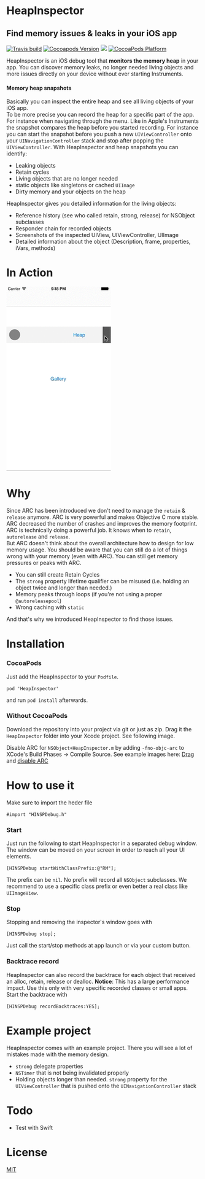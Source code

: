 # HeapInspector
## Find memory issues & leaks in your iOS app
[![Travis build](https://travis-ci.org/tapwork/HeapInspector-for-iOS.svg?branch=master?style=flat)](https://travis-ci.org/tapwork/HeapInspector-for-iOS)
[![Cocoapods Version](http://img.shields.io/cocoapods/v/HeapInspector.svg?style=flat)](https://github.com/tapwork/HeapInspector/blob/master/HeapInspector.podspec)
[![](http://img.shields.io/cocoapods/l/HeapInspector.svg?style=flat)](https://github.com/tapwork/HeapInspector/blob/master/LICENSE.md)
[![CocoaPods Platform](http://img.shields.io/cocoapods/p/HeapInspector.svg?style=flat)]()

HeapInspector is an iOS debug tool that **monitors the memory heap** in your app. You can discover memory leaks, no longer needed living objects and more issues directly on your device without ever starting Instruments.

#### Memory heap snapshots
Basically you can inspect the entire heap and see all living objects of your iOS app. <br>
To be more precise you can record the heap for a specific part of the app. For instance when navigating through the menu. Like in Apple's Instruments the snapshot compares the heap before you started recording. For instance you can start the snapshot before you push a new `UIViewController` onto your `UINavigationController` stack and stop after popping the `UIViewController`.
With HeapInspector and heap snapshots you can identify:
* Leaking objects
* Retain cycles
* Living objects that are no longer needed
* static objects like singletons or cached `UIImage`
* Dirty memory and your objects on the heap

HeapInspector gives you detailed information for the living objects:

* Reference history (see who called retain, strong, release) for NSObject subclasses
* Responder chain for recorded objects
* Screenshots of the inspected UIView, UIViewController, UIImage
* Detailed information about the object (Description, frame, properties, iVars, methods)

# In Action

![HeapInspector](README_Xtras/screencast.gif)


# Why
Since ARC has been introduced we don't need to manage the `retain` & `release` anymore. ARC is very powerful and makes Objective C more stable. ARC decreased the number of crashes and improves the memory footprint.<br> ARC is technically doing a powerful job. It knows when to `retain`, `autorelease` and `release`.
<br>But ARC doesn't think about the overall architecture how to design for low memory usage. You should be aware that you can still do a lot of things wrong with your memory (even with ARC). You can still get memory pressures or peaks with ARC.
* You can still create Retain Cycles
* The `strong` property lifetime qualifier can be misused (i.e. holding an object twice and longer than needed.)
* Memory peaks through loops (if you're not using a proper `@autoreleasepool`)
* Wrong caching with `static`

And that's why we introduced HeapInspector to find those issues.

# Installation
### CocoaPods

Just add the HeapInspector to your `Podfile`.
```objc
pod 'HeapInspector'
```
and run `pod install` afterwards.

### Without CocoaPods
Download the repository into your project via git or just as zip.
Drag it the `HeapInspector` folder into your Xcode project. See following image.

Disable ARC for `NSObject+HeapInspector.m` by adding `-fno-objc-arc` to XCode's Build Phases -> Compile Source. See example images here: [Drag](README_Xtras/drag.png) and [disable ARC](README_Xtras/no_arc.png)

# How to use it

Make sure to import the heder file
```objc
#import "HINSPDebug.h"
```


### Start
Just run the following to start HeapInspector in a separated debug window. The window can be moved on your screen in order to reach all your UI elements.  
```objc
[HINSPDebug startWithClassPrefix:@"RM"];
```
The prefix can be `nil`. No prefix will record all `NSObject` subclasses. We recommend to use a specific class prefix or even better a real class like `UIImageView`.

### Stop
Stopping and removing the inspector's window goes with
```objc
[HINSPDebug stop];
```

Just call the start/stop methods at app launch or via your custom button.

### Backtrace record
HeapInspector can also record the backtrace for each object that received an alloc, retain, release or dealloc.
**Notice**: This has a large performance impact. Use this only with very specific recorded classes or small apps.
Start the backtrace with
```objc
[HINSPDebug recordBacktraces:YES]; 
```

# Example project
HeapInspector comes with an example project. There you will see a lot of mistakes made with the memory design.  
* `strong` delegate properties
* `NSTimer` that is not being invalidated properly
*  Holding objects longer than needed. `strong` property for the `UIViewController` that is pushed onto the `UINavigationController` stack

# Todo
- Test with Swift

# License
[MIT](LICENSE.md)
